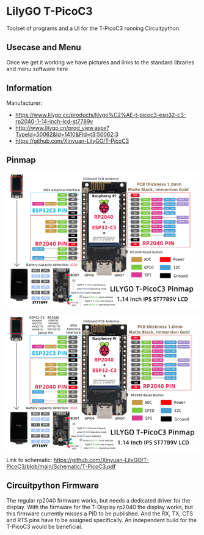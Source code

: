 # LilyGO T-PicoC3
Toolset of programs and a UI for the T-PicoC3 running Circuitpython.

## Usecase and Menu

Once we get it working we have pictures and links to the standard libraries and menu software here

## Information

Manufacturer:

- https://www.lilygo.cc/products/lilygo%C2%AE-t-picoc3-esp32-c3-rp2040-1-14-inch-lcd-st7789v
- http://www.lilygo.cn/prod_view.aspx?TypeId=50062&Id=1410&FId=t3:50062:3
- https://github.com/Xinyuan-LilyGO/T-PicoC3

## Pinmap

![Pinmap](https://github.com/kreier/t-display/blob/main/pinmap/pinmap_T-PicoC3.jpg)

![Pinmap ESP](docs/pinmap.png)

Link to schematic: https://github.com/Xinyuan-LilyGO/T-PicoC3/blob/main/Schematic/T-PicoC3.pdf

## Circuitpython Firmware

The regular rp2040 firmware works, but needs a dedicated driver for the display. With the firmware for the T-Display rp2040 the display works, but this firmware currently misses a PID to be published. And the RX, TX, CTS and RTS pins have to be assigned specifically. An independent build for the T-PicoC3 would be beneficial.
